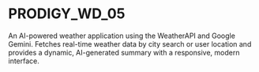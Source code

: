 # PRODIGY_WD_05
An AI-powered weather application using the WeatherAPI and Google Gemini. Fetches real-time weather data by city search or user location and provides a dynamic, AI-generated summary with a responsive, modern interface.
